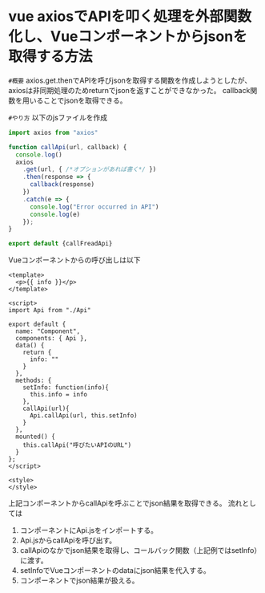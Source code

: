 # vue axiosでAPIを叩く処理を外部関数化し、Vueコンポーネントからjsonを取得する方法
`#概要`
axios.get.thenでAPIを呼びjsonを取得する関数を作成しようとしたが、
axiosは非同期処理のためreturnでjsonを返すことができなかった。
callback関数を用いることでjsonを取得できる。

`#やり方`
以下のjsファイルを作成

```js:Api.js
import axios from "axios"

function callApi(url, callback) {
  console.log()
  axios
    .get(url, { /*オプションがあれば書く*/ })
    .then(response => {
      callback(response)
    })
    .catch(e => {
      console.log("Error occurred in API")
      console.log(e)
    });
}

export default {callFreadApi}
```

Vueコンポーネントからの呼び出しは以下

```vue:component.vue
<template>
  <p>{{ info }}</p>
</template>

<script>
import Api from "./Api"

export default {
  name: "Component",
  components: { Api },
  data() {
    return {
      info: ""
    }
  },
  methods: {
    setInfo: function(info){
      this.info = info
    },
    callApi(url){
      Api.callApi(url, this.setInfo)
    }
  },
  mounted() {
    this.callApi("呼びたいAPIのURL")
  }
};
</script>

<style>
</style>
```
上記コンポーネントからcallApiを呼ぶことでjson結果を取得できる。
流れとしては
1. コンポーネントにApi.jsをインポートする。
2. Api.jsからcallApiを呼び出す。
3. callApiのなかでjson結果を取得し、コールバック関数（上記例ではsetInfo）に渡す。
4. setInfoでVueコンポーネントのdataにjson結果を代入する。
5. コンポーネントでjson結果が扱える。

